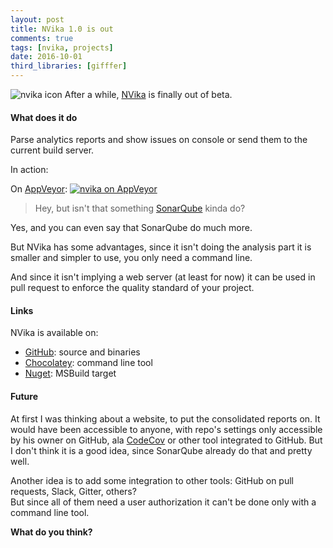 ```yaml
---
layout: post
title: NVika 1.0 is out
comments: true
tags: [nvika, projects]
date: 2016-10-01
third_libraries: [gifffer]
---
```


![nvika icon](/resources/nvika-1-0-is-out/nvika-icon.png) After a while, [NVika](https://github.com/laedit/vika) is finally out of beta.

#### What does it do

Parse analytics reports and show issues on console or send them to the current build server.

In action:
<img data-gifffer="/resources/nvika-1-0-is-out/NVika_cmd.gif" />

On [AppVeyor](https://www.appveyor.com/):
[![nvika on AppVeyor](/resources/nvika-1-0-is-out/nvika-appveyor.png)](/resources/nvika-1-0-is-out/nvika-appveyor.png)

> Hey, but isn't that something [SonarQube](http://www.sonarqube.org) kinda do?

Yes, and you can even say that SonarQube do much more.

But NVika has some advantages, since it isn't doing the analysis part it is smaller and simpler to use, you only need a command line.

And since it isn't implying a web server (at least for now) it can be used in pull request to enforce the quality standard of your project.

#### Links

NVika is available on:

- [GitHub](https://github.com/laedit/vika/releases): source and binaries
- [Chocolatey](https://chocolatey.org/packages/nvika): command line tool
- [Nuget](https://www.nuget.org/packages/nvika.msbuild): MSBuild target

#### Future

At first I was thinking about a website, to put the consolidated reports on.  It would have been accessible to anyone, with repo's settings only accessible by his owner on GitHub, ala [CodeCov](https://codecov.io/) or other tool integrated to GitHub.
But I don't think it is a good idea, since SonarQube already do that and pretty well.

Another idea is to add some integration to other tools: GitHub on pull requests, Slack, Gitter, others?  
But since all of them need a user authorization it can't be done only with a command line tool.

**What do you think?**